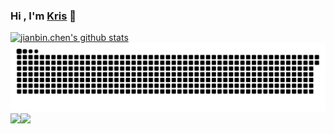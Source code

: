 ### Hi , I'm [Kris](https://blog.ktpro.ink/) 👋   

[![jianbin.chen's github stats](https://github-readme-stats.vercel.app/api?username=kris20030907)](https://blog.ktpro.ink/)
![](https://raw.githubusercontent.com/kris20030907/kris20030907/main/assets/github-contribution-grid-snake.svg)
<a href="#" style="cursor: default;">
  <img align="left" src="https://github-readme-stats.vercel.app/api/top-langs/?username=kris20030907&hide=html,thrift" />
</a>
<a href="#" style="cursor: default;">
  <img  src="https://github-profile-trophy.vercel.app/?username=kris20030907&theme=gruvbox&row=1&column=7&no-frame=true&no-bg=true" />
</div>

 
